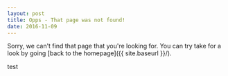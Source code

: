 ```yaml
---
layout: post
title: Opps - That page was not found!
date: 2016-11-09
---
```


Sorry, we can't find that page that you're looking for. You can try take for a look by going [back to the homepage]({{ site.baseurl }}/).

test
